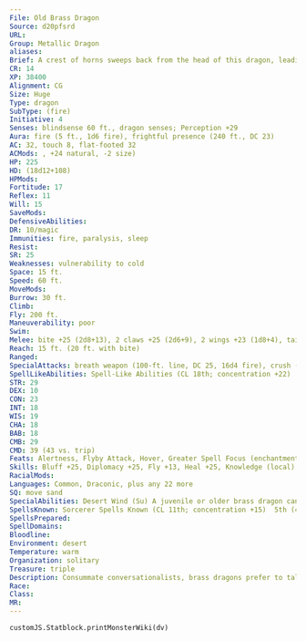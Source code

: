 ```yaml
---
File: Old Brass Dragon
Source: d20pfsrd
URL: 
Group: Metallic Dragon
aliases: 
Brief: A crest of horns sweeps back from the head of this dragon, leading to a long neck and serpentine brass body.
CR: 14
XP: 38400
Alignment: CG
Size: Huge
Type: dragon
SubType: (fire)
Initiative: 4
Senses: blindsense 60 ft., dragon senses; Perception +29
Aura: fire (5 ft., 1d6 fire), frightful presence (240 ft., DC 23)
AC: 32, touch 8, flat-footed 32
ACMods: , +24 natural, -2 size)
HP: 225
HD: (18d12+108)
HPMods: 
Fortitude: 17
Reflex: 11
Will: 15
SaveMods: 
DefensiveAbilities: 
DR: 10/magic
Immunities: fire, paralysis, sleep
Resist: 
SR: 25
Weaknesses: vulnerability to cold
Space: 15 ft.
Speed: 60 ft.
MoveMods: 
Burrow: 30 ft.
Climb: 
Fly: 200 ft.
Maneuverability: poor
Swim: 
Melee: bite +25 (2d8+13), 2 claws +25 (2d6+9), 2 wings +23 (1d8+4), tail slap +23 (2d6+13)
Reach: 15 ft. (20 ft. with bite)
Ranged: 
SpecialAttacks: breath weapon (100-ft. line, DC 25, 16d4 fire), crush (small creatures, DC 25, 2d8+13), desert wind, sleep breath
SpellLikeAbilities: Spell-Like Abilities (CL 18th; concentration +22)  At will--control winds, endure elements, speak with animals, suggestion (DC 17)
STR: 29
DEX: 10
CON: 23
INT: 18
WIS: 19
CHA: 18
BAB: 18
CMB: 29
CMD: 39 (43 vs. trip)
Feats: Alertness, Flyby Attack, Hover, Greater Spell Focus (enchantment), Improved Initiative, Multiattack, Power Attack, Spell Focus (enchantment), Vital Strike
Skills: Bluff +25, Diplomacy +25, Fly +13, Heal +25, Knowledge (local) +25, Linguistics +25, Perception +29, Sense Motive +29, Spellcraft +25, Survival +25
RacialMods: 
Languages: Common, Draconic, plus any 22 more
SQ: move sand
SpecialAbilities: Desert Wind (Su) A juvenile or older brass dragon can call up the desert wind to serve him. This functions as gust of wind, but any creature in its path must make a Fortitude save (DC 25) or be blinded for 1d4 rounds by the sand.  Fire Aura (Su) An old or older brass dragon is surrounded by an aura of intense heat. All creatures within 5 feet of the dragon take 1d6 points of fire damage at the beginning of the dragon's turn. An ancient brass dragon's aura extends to 10 feet. A great wyrm's damage increases to 2d6. A brass dragon can suppress or activate this aura at will as a free action.  Move Sand (Su) A young or older brass dragon can move sand to excavate ruins or hide treasures. This functions as move earth, but it only affects sand. The dragon uses his HD in place of his caster level for this effect. This is equivalent to a 5th-level spell.  Sleep Breath (Su) Instead of a line of fire, a brass dragon can breathe a 50 ft. cone of sleep gas. Creatures within the cone must succeed on a Will save or fall asleep for 1d6+8 rounds.
SpellsKnown: Sorcerer Spells Known (CL 11th; concentration +15)  5th (4/day)--mirage arcana, prying eyes  4th (7/day)--charm monster (DC 20), confusion (DC 20), locate creature  3rd (7/day)--displacement, heroism, hold person (DC 19), tongues  2nd (7/day)--alter self, detect thoughts (DC 16), locate object, resist energy, see invisibility  1st (7/day)--alarm, charm person (DC 17), protection from evil, shield, ventriloquism  0 (at will)--arcane mark, dancing lights, detect magic, detect poison, ghost sound (DC 14), mage hand, message, prestidigitation, read magic
SpellsPrepared: 
SpellDomains: 
Bloodline: 
Environment: desert
Temperature: warm
Organization: solitary
Treasure: triple
Description: Consummate conversationalists, brass dragons prefer to talk instead of fight. Brass dragons lair near humanoid settlements, where they can hear the most recent news and gossip.
Race: 
Class: 
MR: 
---
```

```dataviewjs
customJS.Statblock.printMonsterWiki(dv)
```
